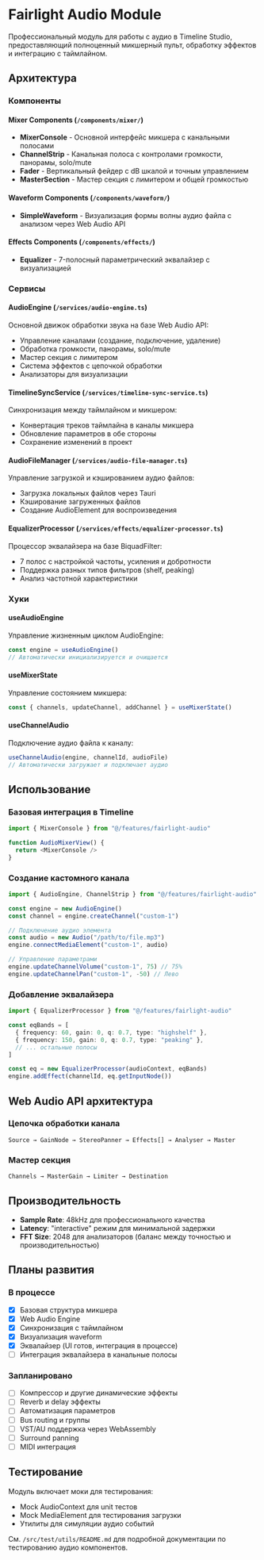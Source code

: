 # Fairlight Audio Module

Профессиональный модуль для работы с аудио в Timeline Studio, предоставляющий полноценный микшерный пульт, обработку эффектов и интеграцию с таймлайном.

## Архитектура

### Компоненты

#### Mixer Components (`/components/mixer/`)
- **MixerConsole** - Основной интерфейс микшера с канальными полосами
- **ChannelStrip** - Канальная полоса с контролами громкости, панорамы, solo/mute
- **Fader** - Вертикальный фейдер с dB шкалой и точным управлением
- **MasterSection** - Мастер секция с лимитером и общей громкостью

#### Waveform Components (`/components/waveform/`)
- **SimpleWaveform** - Визуализация формы волны аудио файла с анализом через Web Audio API

#### Effects Components (`/components/effects/`)
- **Equalizer** - 7-полосный параметрический эквалайзер с визуализацией

### Сервисы

#### AudioEngine (`/services/audio-engine.ts`)
Основной движок обработки звука на базе Web Audio API:
- Управление каналами (создание, подключение, удаление)
- Обработка громкости, панорамы, solo/mute
- Мастер секция с лимитером
- Система эффектов с цепочкой обработки
- Анализаторы для визуализации

#### TimelineSyncService (`/services/timeline-sync-service.ts`)
Синхронизация между таймлайном и микшером:
- Конвертация треков таймлайна в каналы микшера
- Обновление параметров в обе стороны
- Сохранение изменений в проект

#### AudioFileManager (`/services/audio-file-manager.ts`)
Управление загрузкой и кэшированием аудио файлов:
- Загрузка локальных файлов через Tauri
- Кэширование загруженных файлов
- Создание AudioElement для воспроизведения

#### EqualizerProcessor (`/services/effects/equalizer-processor.ts`)
Процессор эквалайзера на базе BiquadFilter:
- 7 полос с настройкой частоты, усиления и добротности
- Поддержка разных типов фильтров (shelf, peaking)
- Анализ частотной характеристики

### Хуки

#### useAudioEngine
Управление жизненным циклом AudioEngine:
```typescript
const engine = useAudioEngine()
// Автоматически инициализируется и очищается
```

#### useMixerState
Управление состоянием микшера:
```typescript
const { channels, updateChannel, addChannel } = useMixerState()
```

#### useChannelAudio
Подключение аудио файла к каналу:
```typescript
useChannelAudio(engine, channelId, audioFile)
// Автоматически загружает и подключает аудио
```

## Использование

### Базовая интеграция в Timeline

```typescript
import { MixerConsole } from "@/features/fairlight-audio"

function AudioMixerView() {
  return <MixerConsole />
}
```

### Создание кастомного канала

```typescript
import { AudioEngine, ChannelStrip } from "@/features/fairlight-audio"

const engine = new AudioEngine()
const channel = engine.createChannel("custom-1")

// Подключение аудио элемента
const audio = new Audio("/path/to/file.mp3")
engine.connectMediaElement("custom-1", audio)

// Управление параметрами
engine.updateChannelVolume("custom-1", 75) // 75%
engine.updateChannelPan("custom-1", -50) // Лево
```

### Добавление эквалайзера

```typescript
import { EqualizerProcessor } from "@/features/fairlight-audio"

const eqBands = [
  { frequency: 60, gain: 0, q: 0.7, type: "highshelf" },
  { frequency: 150, gain: 0, q: 0.7, type: "peaking" },
  // ... остальные полосы
]

const eq = new EqualizerProcessor(audioContext, eqBands)
engine.addEffect(channelId, eq.getInputNode())
```

## Web Audio API архитектура

### Цепочка обработки канала
```
Source → GainNode → StereoPanner → Effects[] → Analyser → Master
```

### Мастер секция
```
Channels → MasterGain → Limiter → Destination
```

## Производительность

- **Sample Rate**: 48kHz для профессионального качества
- **Latency**: "interactive" режим для минимальной задержки
- **FFT Size**: 2048 для анализаторов (баланс между точностью и производительностью)

## Планы развития

### В процессе
- [x] Базовая структура микшера
- [x] Web Audio Engine
- [x] Синхронизация с таймлайном
- [x] Визуализация waveform
- [x] Эквалайзер (UI готов, интеграция в процессе)
- [ ] Интеграция эквалайзера в канальные полосы

### Запланировано
- [ ] Компрессор и другие динамические эффекты
- [ ] Reverb и delay эффекты
- [ ] Автоматизация параметров
- [ ] Bus routing и группы
- [ ] VST/AU поддержка через WebAssembly
- [ ] Surround panning
- [ ] MIDI интеграция

## Тестирование

Модуль включает моки для тестирования:
- Mock AudioContext для unit тестов
- Mock MediaElement для тестирования загрузки
- Утилиты для симуляции аудио событий

См. `/src/test/utils/README.md` для подробной документации по тестированию аудио компонентов.